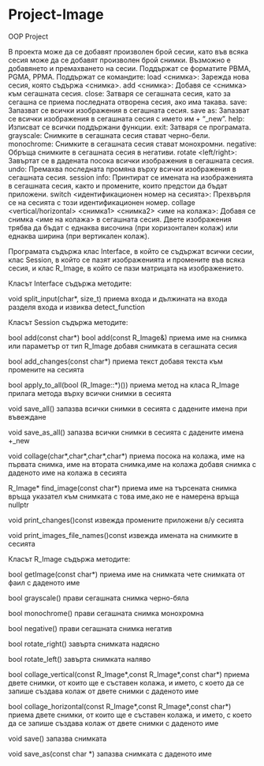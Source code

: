 # Project-Image
OOP Project

В проекта може да се добавят произволен брой сесии, като във всяка сесия може да се добавят произволен брой снимки. Възможно е добавянето и премахването на сесии. Поддържат се форматите PBMA, PGMA, PPMA.
Поддържат се командите:
load <снимка>: Зарежда нова сесия, която съдържа <снимка>.
add <снимка>: Добавя се <снимка> към сегашната сесия.
close: Затваря се сегашната сесия, като за сегашна се приема последната отворена сесия, ако има такава.
save: Запазват се всички изображения в сегашната сесия.
save as: Запазват се всички изображения в сегашната сесия с името им + “_new”.
help: Изписват се всички поддържани функции.
exit: Затваря се програмата.
grayscale: Снимките в сегашната сесия стават черно-бели.
monochrome: Снимките в сегашната сесия стават монохромни.
negative: Обръща снимките в сегашната сесия в негативи.
rotate <left/right>: Завъртат се в дадената посока всички изображения в сегашната сесия.
undo: Премахва последната промяна върху всички изображения в сегашната сесия.
session info: Принтират се имената на изображенията в сегашната сесия, както и промените, които предстои да бъдат приложени.
 switch <идентификационен номер на сесията>: Прехвърля се на сесията с този идентификационен номер.
collage <vertical/horizontal> <снимка1> <снимка2> <име на колажа>: Добавя се снимка <име на колажа> в сегашната сесия.
Двете изображения трябва да бъдат с еднаква височина (при хоризонтален колаж) или еднаква ширина (при вертикален колаж).

Програмата съдържа клас Interface, в който се съдържат всички сесии, клас Session, в който се пазят изображенията и промените във всяка сесия, и клас R_Image, в който се пази матрицата на изображението.


Класът Interface съдържа методите:

void split_input(char*, size_t)
приема входа и дължината на входа
разделя входа и извиква detect_function

Класът Session съдържа методите:

bool add(const char*)
bool add(const R_Image&)
приема име на снимка или параметър от тип R_Image
добавя снимката в сегашната сесия

bool add_changes(const char*)
приема текст
добавя текста към промените на сесията

bool apply_to_all(bool (R_Image::*)())
приема метод на класа R_Image
прилага метода върху всички снимки в сесията

void save_all()
запазва всички снимки в сесията с дадените имена при въвеждане

void save_as_all()
запазва всички снимки в сесията с дадените имена +_new

void collage(char*,char*,char*,char*)
приема посока на колажа, име на първата снимка, име на втората снимка,име на колажа
добавя снимка с даденото име на колажа в сесията

R_Image* find_image(const char*)
приема име на търсената снимка
връща указател към снимката с това име,ако не е намерена връща nullptr

void print_changes()const 
извежда промените приложени в/у сесията

void print_images_file_names()const
извежда имената на снимките в сесията

Класът R_Image съдържа методите:

bool getImage(const char*)
приема име на снимката чете снимката от фаил с даденото име

bool grayscale()
прави сегашната снимка черно-бяла

bool monochrome()
прави сегашната снимка монохромна

bool negative()
прави сегашната снимка негатив

bool rotate_right()
завърта снимката надясно

bool rotate_left()
завърта снимката наляво

bool collage_vertical(const R_Image*,const R_Image*,const char*)
приема двете снимки, от които ще е съставен колажа, и името, с което да се запише
създава колаж от двете снимки с даденото име

bool collage_horizontal(const R_Image*,const R_Image*,const char*)
приема двете снимки, от които ще е съставен колажа, и името, с което да се запише
създава колаж от двете снимки с даденото име

void save() запазва снимката

void save_as(const char *)
запазва снимката с даденото име
